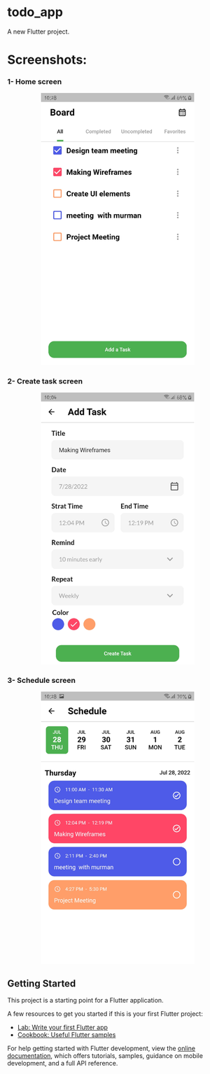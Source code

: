 # todo_app

A new Flutter project.

# Screenshots:

<h3> 1- Home screen </h3> 
<p align="center">
  <img src="home.jpg" width="350" title="1- Home screen">
</p>

<h3> 2- Create task screen </h3>

<p align="center">
  <img src="create_Task.jpg" width="350" title="2- Create task screen">
</p>

<h3> 3- Schedule screen </h3>

<p align="center">
  <img src="schadule.jpg" width="350" title="3- Schedule screen">
</p>

## Getting Started

This project is a starting point for a Flutter application.

A few resources to get you started if this is your first Flutter project:

- [Lab: Write your first Flutter app](https://docs.flutter.dev/get-started/codelab)
- [Cookbook: Useful Flutter samples](https://docs.flutter.dev/cookbook)

For help getting started with Flutter development, view the
[online documentation](https://docs.flutter.dev/), which offers tutorials,
samples, guidance on mobile development, and a full API reference.

